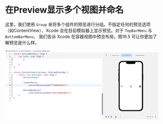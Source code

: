 # 在Preview显示多个视图并命名

这里，我们使用 `Group` 来将多个组件的预览进行分组。不指定任何的预览选项（如ContentView），Xcode 会在目前模拟器上显示预览。对于 `TopBarMenu` 与 `BottomBarMenu`， 我们告诉 Xcode 在容器视图中预览布局，图19.5 可让你更加了解预览是什么样。

![../../../020%20Finished%205d5dcd977fad4e1a88671c30acab9455/%E7%B2%BE%E9%80%9A%20SwiftUI%20-%20iOS%2016%20%E7%89%88%20ac39e1de7e2d4c85b892b0d9cd92b968/%E4%BD%BF%E7%94%A8%E6%89%8B%E5%8A%BF%E4%B8%8E%E5%8A%A8%E7%94%BB%E5%BB%BA%E7%AB%8B%20Tinder%20%E9%A3%8E%E6%A0%BC%E7%9A%84%20UI%20%E7%B2%BE%E9%80%9A%20SwiftUI%20-%20iOS%2016%20%E7%89%88%2046de586b7a6d4155a5b3df261b77d348/swiftui-trip-tinder-5.png](../../../020%20Finished%205d5dcd977fad4e1a88671c30acab9455/%E7%B2%BE%E9%80%9A%20SwiftUI%20-%20iOS%2016%20%E7%89%88%20ac39e1de7e2d4c85b892b0d9cd92b968/%E4%BD%BF%E7%94%A8%E6%89%8B%E5%8A%BF%E4%B8%8E%E5%8A%A8%E7%94%BB%E5%BB%BA%E7%AB%8B%20Tinder%20%E9%A3%8E%E6%A0%BC%E7%9A%84%20UI%20%E7%B2%BE%E9%80%9A%20SwiftUI%20-%20iOS%2016%20%E7%89%88%2046de586b7a6d4155a5b3df261b77d348/swiftui-trip-tinder-5.png)